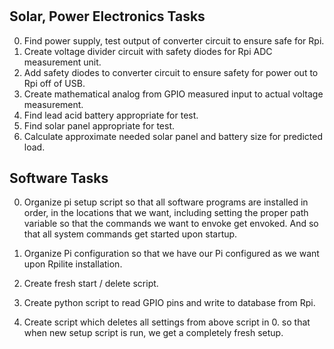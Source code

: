 # 

## Solar, Power Electronics Tasks

0. Find power supply,  test output of converter circuit to ensure safe for Rpi.
1. Create voltage divider circuit with safety diodes for Rpi ADC measurement unit.
2. Add safety diodes to converter circuit to ensure safety for power out to Rpi off of USB.
3. Create mathematical analog from GPIO measured input to actual voltage measurement.
4. Find lead acid battery appropriate for test.
5. Find solar panel appropriate for test.
6. Calculate approximate needed solar panel and battery size for predicted load.


## Software Tasks

0. Organize pi setup script so that all software programs are installed in order, in the locations that we want,
including setting the proper path variable so that the commands we want to envoke get envoked.
And so that all system commands get started upon startup.

1. Organize Pi configuration so that we have our Pi configured as we want upon Rpilite installation.

2. Create fresh start / delete script.

3. Create python script to read GPIO pins and write to database from Rpi.

4. Create script which deletes all settings from above script in 0. so that when new setup script is run, we get a completely fresh setup.


